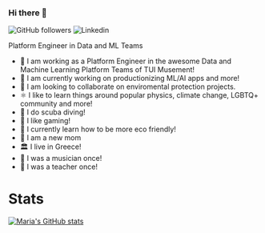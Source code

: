 ### Hi there 👋

![GitHub followers](https://img.shields.io/github/followers/punchyou.svg?style=social&label=Follow&maxAge=2592000)
![Linkedin](https://www.linkedin.com/in/maria-pantsiou/)

Platform Engineer in Data and ML Teams

- 🔭 I am working as a Platform Engineer in the awesome Data and Machine Learning Platform Teams of TUI Musement!
- 🥾 I am currently working on productionizing ML/AI apps and more!
- 👯 I am looking to collaborate on enviromental protection projects.
- ⚛️ I like to learn things around popular physics, climate change, LGBTQ+ community and more!
- 🤿 I do scuba diving!
- 🎩 I like gaming!
- 🌱 I currently learn how to be more eco friendly!
- 👯 I am a new mom
- 🏛 I live in Greece!
- 🎵 I was a musician once!
- 👒 I was a teacher once!

# Stats

[![Maria's GitHub stats](https://github-readme-stats.vercel.app/api?username=punchyou&show_icons=true&theme=dark)](https://github.com/anuraghazra/github-readme-stats)

